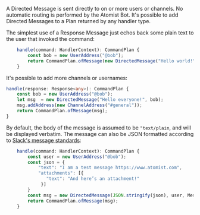 A Directed Message is sent directly to on or more users or channels. No
automatic routing is performed by the Atomist Bot. It's possible to
add Directed Messages to a Plan returned by any handler type.

The simplest use of a Response Message just echos back some plain text to
the user that invoked the command:

```typescript
    handle(command: HandlerContext): CommandPlan {
        const bob = new UserAddress("@bob");
        return CommandPlan.ofMessage(new DirectedMessage("Hello world!", bob));
    }
```

It's possible to add more channels or usernames:

```typescript
handle(response: Response<any>): CommandPlan {
    const bob = new UserAddress("@bob");
    let msg  = new DirectedMessage("Hello everyone!", bob);
    msg.addAddress(new ChannelAddress("#general"));
    return CommandPlan.ofMessage(msg);
}
```

By default, the body of the message is assumed to be `"text/plain`, and will be
displayed verbatim. The message can also be JSON formatted according to
[Slack's message standards][slack-message]:

```typescript
    handle(command: HandlerContext): CommandPlan {
        const user = new UserAddress("@bob");
        const json = {
            "text": "I am a test message https://www.atomist.com",
            "attachments": [{
               "text": "And here’s an attachment!"
             }]
        }
        const msg = new DirectedMessage(JSON.stringify(json), user, MessageMimeTypes.SLACK_JSON);
        return CommandPlan.ofMessage(msg);
    }
```

[slack-message]: https://api.slack.com/docs/messages/builder
